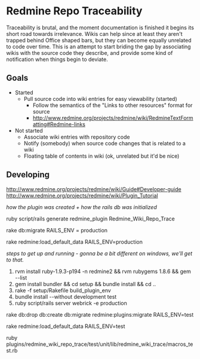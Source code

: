 Redmine Repo Traceability
==============================

Traceability is brutal, and the moment documentation is finished it begins its short road towards irrelevance. Wikis
can help since at least they aren't trapped behind Office shaped bars, but they can become equally unrelated to code over
time. This is an attempt to start briding the gap by associating wikis with the source code they describe, and provide
some kind of notification when things begin to deviate.

Goals
----------
* Started
    * Pull source code into wiki entries for easy viewability (started)
        * Follow the semantics of the "Links to other resources" format for source
        * http://www.redmine.org/projects/redmine/wiki/RedmineTextFormatting#Redmine-links
* Not started
    * Associate wiki entries with repository code
    * Notify (somebody) when source code changes that is related to a wiki
    * Floating table of contents in wiki (ok, unrelated but it'd be nice)

Developing
----------

http://www.redmine.org/projects/redmine/wiki/Guide#Developer-guide
http://www.redmine.org/projects/redmine/wiki/Plugin_Tutorial

*how the plugin was created + how the rails db was initialized*

ruby script/rails generate redmine_plugin Redmine_Wiki_Repo_Trace

rake db:migrate RAILS_ENV = production

rake redmine:load_default_data RAILS_ENV=production

*steps to get up and running - gonna be a bit different on windows, we'll get to that.*

1. rvm install ruby-1.9.3-p194 -n redmine2  && rvm rubygems 1.8.6 && gem --list
2. gem install bundler && cd setup && bundle install && cd ..
3. rake -f setup/Rakefile build_plugin_env
4. bundle install --without development test
5. ruby script/rails server webrick -e production

rake db:drop db:create db:migrate redmine:plugins:migrate RAILS_ENV=test

rake redmine:load_default_data RAILS_ENV=test

ruby plugins/redmine_wiki_repo_trace/test/unit/lib/redmine_wiki_trace/macros_test.rb
